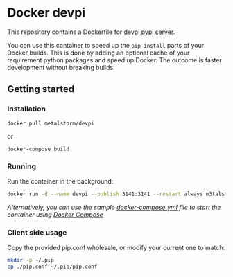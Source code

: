 # Docker devpi

This repository contains a Dockerfile for [devpi pypi server](http://doc.devpi.net/latest/).

You can use this container to speed up the `pip install` parts of your Docker builds.
This is done by adding an optional cache of your requirement python packages and speed up Docker.
The outcome is faster development without breaking builds.

## Getting started

### Installation

`docker pull metalstorm/devpi`

or

`docker-compose build`

### Running

Run the container in the background:

```bash
docker run -d --name devpi --publish 3141:3141 --restart always m3talstorm/devpi
```

*Alternatively, you can use the sample [docker-compose.yml](docker-compose.yml)
file to start the container using [Docker
Compose](https://docs.docker.com/compose/)*


### Client side usage

Copy the provided pip.conf wholesale, or modify your current one to match:

```bash
mkdir -p ~/.pip
cp ./pip.conf ~/.pip/pip.conf
```
